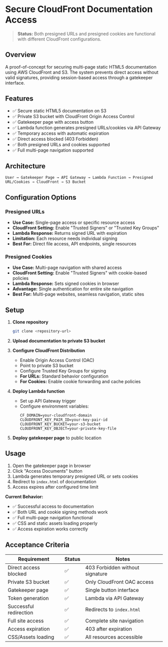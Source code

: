 # Secure CloudFront Documentation Access

> **Status:** Both presigned URLs and presigned cookies are functional with different CloudFront configurations.

## Overview

A proof-of-concept for securing multi-page static HTML5 documentation using AWS CloudFront and S3. The system prevents direct access without valid signatures, providing session-based access through a gatekeeper interface.

## Features

- ✅ Secure static HTML5 documentation on S3
- ✅ Private S3 bucket with CloudFront Origin Access Control
- ✅ Gatekeeper page with access button
- ✅ Lambda function generates presigned URLs/cookies via API Gateway
- ✅ Temporary access with automatic expiration
- ✅ Direct access blocked (403 Forbidden)
- ✅ Both presigned URLs and cookies supported
- ✅ Full multi-page navigation supported

## Architecture

```
User → Gatekeeper Page → API Gateway → Lambda Function → Presigned URL/Cookies → CloudFront → S3 Bucket
```

## Configuration Options

### Presigned URLs
- **Use Case:** Single-page access or specific resource access
- **CloudFront Setting:** Enable "Trusted Signers" or "Trusted Key Groups"
- **Lambda Response:** Returns signed URL with expiration
- **Limitation:** Each resource needs individual signing
- **Best For:** Direct file access, API endpoints, single resources

### Presigned Cookies
- **Use Case:** Multi-page navigation with shared access
- **CloudFront Setting:** Enable "Trusted Signers" with cookie-based policies
- **Lambda Response:** Sets signed cookies in browser
- **Advantage:** Single authentication for entire site navigation
- **Best For:** Multi-page websites, seamless navigation, static sites

## Setup

1. **Clone repository**
   ```bash
   git clone <repository-url>
   ```

2. **Upload documentation to private S3 bucket**

3. **Configure CloudFront Distribution**
   - Enable Origin Access Control (OAC)
   - Point to private S3 bucket
   - Configure Trusted Key Groups for signing
   - **For URLs:** Standard behavior configuration
   - **For Cookies:** Enable cookie forwarding and cache policies

4. **Deploy Lambda function**
   - Set up API Gateway trigger
   - Configure environment variables:
     ```
     CF_DOMAIN=your-cloudfront-domain
     CLOUDFRONT_KEY_PAIR_ID=your-key-pair-id
     CLOUDFRONT_KEY_BUCKET=your-s3-bucket
     CLOUDFRONT_KEY_OBJECT=your-private-key-file
     ```

5. **Deploy gatekeeper page** to public location

## Usage

1. Open the gatekeeper page in browser
2. Click "Access Documents" button
3. Lambda generates temporary presigned URL or sets cookies
4. Redirect to `index.html` of documentation
5. Access expires after configured time limit

**Current Behavior:**
- ✅ Successful access to documentation
- ✅ Both URL and cookie signing methods work
- ✅ Full multi-page navigation functional
- ✅ CSS and static assets loading properly
- ✅ Access expiration works correctly

## Acceptance Criteria

| Requirement | Status | Notes |
|-------------|--------|---------|
| Direct access blocked | ✅ | 403 Forbidden without signature |
| Private S3 bucket | ✅ | Only CloudFront OAC access |
| Gatekeeper page | ✅ | Single button interface |
| Token generation | ✅ | Lambda via API Gateway |
| Successful redirection | ✅ | Redirects to `index.html` |
| Full site access | ✅ | Complete site navigation |
| Access expiration | ✅ | 403 after expiration |
| CSS/Assets loading | ✅ | All resources accessible |


